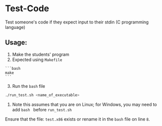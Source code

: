 # Test-Code
Test someone's code if they expect input to their stdin (C programming language)

## Usage:
1. Make the students' program
  1. Expected using `Makefile`

    ```bash
    make
    ```
3. Run the `bash` file
  ```bash
  ./run_test.sh <name_of_executable>
  ```
  1. Note this assumes that you are on Linux; for Windows, you may need to add `bash ` before `run_test.sh`

Ensure that the file: `test.x86` exists or rename it in the `bash` file on line `8`.

